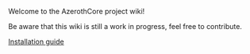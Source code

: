 Welcome to the AzerothCore project wiki!

Be aware that this wiki is still a work in progress, feel free to contribute.

[Installation guide](Installation_guide.md)
